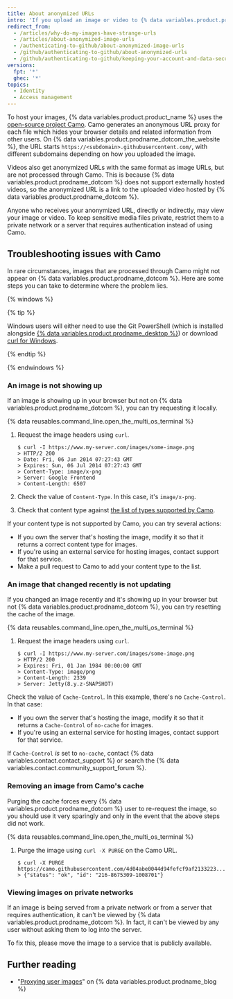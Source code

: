 ```yaml
---
title: About anonymized URLs
intro: 'If you upload an image or video to {% data variables.product.product_name %}, the URL of the image or video will be modified so your information is not trackable.'
redirect_from:
  - /articles/why-do-my-images-have-strange-urls
  - /articles/about-anonymized-image-urls
  - /authenticating-to-github/about-anonymized-image-urls
  - /github/authenticating-to-github/about-anonymized-urls
  - /github/authenticating-to-github/keeping-your-account-and-data-secure/about-anonymized-urls
versions:
  fpt: '*'
  ghec: '*'
topics:
  - Identity
  - Access management
---
```

To host your images, {% data variables.product.product_name %} uses the [open-source project Camo](https://github.com/atmos/camo). Camo generates an anonymous URL proxy for each file which hides your browser details and related information from other users. On {% data variables.product.prodname_dotcom_the_website %}, the URL starts `https://<subdomain>.githubusercontent.com/`, with different subdomains depending on how you uploaded the image.

Videos also get anonymized URLs with the same format as image URLs, but are not processed through Camo. This is because {% data variables.product.prodname_dotcom %} does not support externally hosted videos, so the anonymized URL is a link to the uploaded video hosted by {% data variables.product.prodname_dotcom %}.

Anyone who receives your anonymized URL, directly or indirectly, may view your image or video. To keep sensitive media files private, restrict them to a private network or a server that requires authentication instead of using Camo.

## Troubleshooting issues with Camo

In rare circumstances, images that are processed through Camo might not appear on {% data variables.product.prodname_dotcom %}. Here are some steps you can take to determine where the problem lies.

{% windows %}

{% tip %}

Windows users will either need to use the Git PowerShell (which is installed alongside [{% data variables.product.prodname_desktop %}](https://desktop.github.com/)) or download [curl for Windows](http://curl.haxx.se/download.html).

{% endtip %}

{% endwindows %}

### An image is not showing up

If an image is showing up in your browser but not on {% data variables.product.prodname_dotcom %}, you can try requesting it locally.

{% data reusables.command_line.open_the_multi_os_terminal %}
1. Request the image headers using `curl`.

   ```shell
   $ curl -I https://www.my-server.com/images/some-image.png
   > HTTP/2 200
   > Date: Fri, 06 Jun 2014 07:27:43 GMT
   > Expires: Sun, 06 Jul 2014 07:27:43 GMT
   > Content-Type: image/x-png
   > Server: Google Frontend
   > Content-Length: 6507
   ```

1. Check the value of `Content-Type`. In this case, it's `image/x-png`.
1. Check that content type against [the list of types supported by Camo](https://github.com/atmos/camo/blob/master/mime-types.json).

If your content type is not supported by Camo, you can try several actions:
* If you own the server that's hosting the image, modify it so that it returns a correct content type for images.
* If you're using an external service for hosting images, contact support for that service.
* Make a pull request to Camo to add your content type to the list.

### An image that changed recently is not updating

If you changed an image recently and it's showing up in your browser but not {% data variables.product.prodname_dotcom %}, you can try resetting the cache of the image.

{% data reusables.command_line.open_the_multi_os_terminal %}
1. Request the image headers using `curl`.

   ```shell
   $ curl -I https://www.my-server.com/images/some-image.png
   > HTTP/2 200
   > Expires: Fri, 01 Jan 1984 00:00:00 GMT
   > Content-Type: image/png
   > Content-Length: 2339
   > Server: Jetty(8.y.z-SNAPSHOT)
   ```

Check the value of `Cache-Control`. In this example, there's no `Cache-Control`. In that case:
* If you own the server that's hosting the image, modify it so that it returns a `Cache-Control` of `no-cache` for images.
* If you're using an external service for hosting images, contact support for that service.

If `Cache-Control` _is_ set to `no-cache`, contact {% data variables.contact.contact_support %} or search the {% data variables.contact.community_support_forum %}.

### Removing an image from Camo's cache

Purging the cache forces every {% data variables.product.prodname_dotcom %} user to re-request the image, so you should use it very sparingly and only in the event that the above steps did not work.

{% data reusables.command_line.open_the_multi_os_terminal %}
1. Purge the image using `curl -X PURGE` on the Camo URL.

   ```shell
   $ curl -X PURGE https://camo.githubusercontent.com/4d04abe0044d94fefcf9af2133223....
   > {"status": "ok", "id": "216-8675309-1008701"}
   ```

### Viewing images on private networks

If an image is being served from a private network or from a server that requires authentication, it can't be viewed by {% data variables.product.prodname_dotcom %}. In fact, it can't be viewed by any user without asking them to log into the server.

To fix this, please move the image to a service that is publicly available.

## Further reading

* "[Proxying user images](https://github.com/blog/1766-proxying-user-images)" on {% data variables.product.prodname_blog %}

